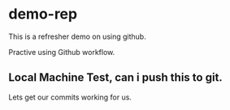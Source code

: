 # demo-rep

This is a refresher demo on using github.

Practive using Github workflow.

## Local Machine Test, can i push this to git.

Lets get our commits working for us.